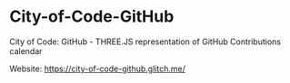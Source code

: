 # City-of-Code-GitHub

City of Code: GitHub - THREE.JS representation of GitHub Contributions calendar

Website: https://city-of-code-github.glitch.me/
